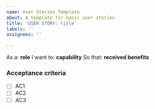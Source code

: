 ```yaml
---
name: User Stories Template
about: A template for basic user stories
title: 'USER STORY: title'
labels: ''
assignees: ''

---
```


As a:  **role**
I want to: **capability**
So that: **received benefits**

### Acceptance criteria
- [ ] AC1
- [ ] AC2
- [ ] AC3
